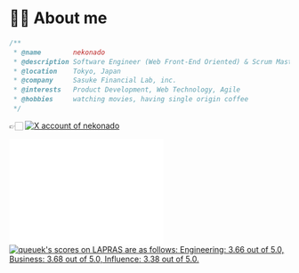 # 🥷🏻 About me

```javascript
/**
 * @name        nekonado
 * @description Software Engineer (Web Front-End Oriented) & Scrum Master
 * @location    Tokyo, Japan
 * @company     Sasuke Financial Lab, inc.
 * @interests   Product Development, Web Technology, Agile
 * @hobbies     watching movies, having single origin coffee
 */
```

👉🏻 <a href="https://twitter.com/nekonadocat" target="_blank" rel="noopener noreferrer"><img alt="X account of nekonado" src="https://img.shields.io/twitter/follow/nekonadocat?style=social"></a>

<div id="activities">
<img src="https://raw.githubusercontent.com/nekonado/nekonado/main/github-metrics.svg" width="55%" align="left">
<!--START_SECTION:lapras-card-->
<p ><a href="https://lapras.com/public/queuek" target="_blank" rel="noopener noreferrer"><img alt="queuek's scores on LAPRAS are as follows: Engineering: 3.66 out of 5.0, Business: 3.68 out of 5.0, Influence: 3.38 out of 5.0." src="https://lapras-card-generator.vercel.app/api/svg?e=3.66&b=3.68&i=3.38&b1=%23232323&b2=%236d6d6d&i1=%23212121&i2=%23818181&l=en" width="40%" ></a></p>
<!--END_SECTION:lapras-card-->
</div>
